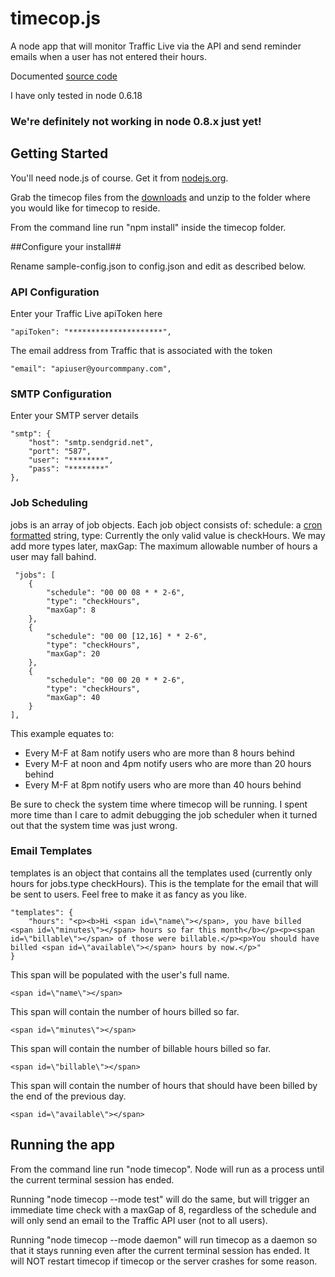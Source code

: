 timecop.js
==========

A node app that will monitor Traffic Live via the API and send reminder emails when a user has not entered their hours.

Documented [source code](http://dtex.github.com/timecop/docs/timecop.html)

I have only tested in node 0.6.18

### We're definitely not working in node 0.8.x just yet! ###

## Getting Started ##

You'll need node.js of course. Get it from [nodejs.org](http://nodejs.org).

Grab the timecop files from the [downloads](https://github.com/dtex/timecop/downloads) and unzip to the folder where you would like for timecop to reside.

From the command line run "npm install" inside the timecop folder.

##Configure your install##

Rename sample-config.json to config.json and edit as described below.

### API Configuration ###

Enter your Traffic Live apiToken here

    "apiToken": "*********************",

The email address from Traffic that is associated with the token

    "email": "apiuser@yourcommpany.com",

### SMTP Configuration ###

Enter your SMTP server details

    "smtp": {
        "host": "smtp.sendgrid.net",
        "port": "587",
        "user": "********",
        "pass": "********"
    },

### Job Scheduling ###
		
jobs is an array of job objects. Each job object consists of:
 schedule: a [cron formatted](http://www.nncron.ru/help/EN/working/cron-format.htm) string,
 type: Currently the only valid value is checkHours. We may add more types later,
 maxGap: The maximum allowable number of hours a user may fall bahind.

     "jobs": [
        {
            "schedule": "00 00 08 * * 2-6",
            "type": "checkHours",
            "maxGap": 8
        },
        {
            "schedule": "00 00 [12,16] * * 2-6",
            "type": "checkHours",
            "maxGap": 20
        },
        {
            "schedule": "00 00 20 * * 2-6",
            "type": "checkHours",
            "maxGap": 40
        }
    ],

This example equates to:
* Every M-F at 8am notify users who are more than 8 hours behind
* Every M-F at noon and 4pm notify users who are more than 20 hours behind
* Every M-F at 8pm notify users who are more than 40 hours behind

Be sure to check the system time where timecop will be running. I spent more time than I care to admit debugging the job scheduler when it turned out that the system time was just wrong.
	
### Email Templates ###

templates is an object that contains all the templates used (currently only hours for jobs.type checkHours). This is the template for the email that will be sent to users. Feel free to make it as fancy as you like.

    "templates": {
        "hours": "<p><b>Hi <span id=\"name\"></span>, you have billed <span id=\"minutes\"></span> hours so far this month</b></p><p><span id=\"billable\"></span> of those were billable.</p><p>You should have billed <span id=\"available\"></span> hours by now.</p>"
    }
    
This span will be populated with the user's full name.

    <span id=\"name\"></span> 

This span will contain the number of hours billed so far.

    <span id=\"minutes\"></span>

This span will contain the number of billable hours billed so far.

    <span id=\"billable\"></span>

This span will contain the number of hours that should have been billed by the end of the previous day.
    
    <span id=\"available\"></span>
    
## Running the app ##
	
From the command line run "node timecop". Node will run as a process until the current terminal session has ended.

Running "node timecop --mode test" will do the same, but will trigger an immediate time check with a maxGap of 8, regardless of the schedule and will only send an email to the Traffic API user (not to all users).

Running "node timecop --mode daemon" will run timecop as a daemon so that it stays running even after the current terminal session has ended. It will NOT restart timecop if timecop or the server crashes for some reason.